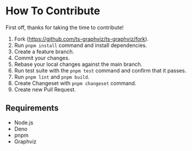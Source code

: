 # How To Contribute

First off, thanks for taking the time to contribute!

1. Fork (<https://github.com/ts-graphviz/ts-graphviz/fork>).
2. Run `pnpm install` command and install dependencies.
3. Create a feature branch.
4. Commit your changes.
5. Rebase your local changes against the main branch.
6. Run test suite with the `pnpm test` command and confirm that it passes.
7. Run `pnpm lint` and `pnpm build`.
8. Create Changeset with `pnpm changeset` command.
9. Create new Pull Request.

## Requirements

- Node.js
- Deno
- pnpm
- Graphviz
